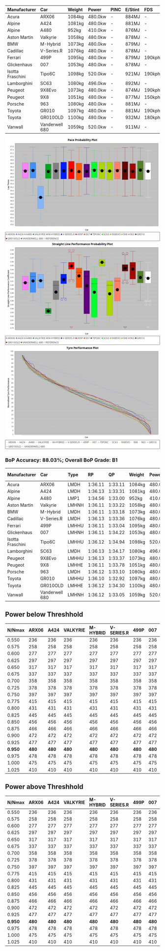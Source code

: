 | Manufacturer     | Car            | Weight | Power   | PINC    | E/Stint | FDS     |
|:-|:-|:-|:-|:-|:-|:-|
| Acura            | ARX06          | 1084kg | 480.0kw |    -    | 884MJ   |    -    |
| Alpine           | A424           | 1081kg | 480.0kw |    -    | 881MJ   |    -    |
| Alpine           | A480           | 952kg  | 410.0kw |    -    | 876MJ   |    -    |
| Aston Martin     | Valkyrie       | 1058kg | 480.0kw |    -    | 878MJ   |    -    |
| BMW              | M-Hybrid       | 1073kg | 480.0kw |    -    | 879MJ   |    -    |
| Cadillac         | V-Series.R     | 1076kg | 480.0kw |    -    | 878MJ   |    -    |
| Ferrari          | 499P           | 1095kg | 480.0kw |    -    | 879MJ   | 190kph  |
| Glickenhaus      | 007            | 1053kg | 480.0kw |    -    | 878MJ   |    -    |
| Isotta Fraschini | Tipo6C         | 1098kg | 520.0kw |    -    | 921MJ   | 190kph  |
| Lamborghini      | SC63           | 1080kg | 496.0kw |    -    | 892MJ   |    -    |
| Peugeot          | 9X8Evo         | 1073kg | 480.0kw |    -    | 874MJ   | 190kph  |
| Peugeot          | 9X8            | 1051kg | 480.0kw |    -    | 877MJ   | 150kph  |
| Porsche          | 963            | 1080kg | 480.0kw |    -    | 881MJ   |    -    |
| Toyota           | GR010          | 1097kg | 480.0kw |    -    | 881MJ   | 190kph  |
| Toyota           | GR010OLD       | 1100kg | 480.0kw |    -    | 932MJ   | 180kph  |
| Vanwall          | Vanderwell 680 | 1059kg | 520.0kw |    -    | 911MJ   |    -    |

![PACECHART](./IMG/AUTO.png)
![STRAIGHTLINEPERFORMANCECHART](./IMG/AUTO_sp.png)
![TYREPERFORMANCECHART](./IMG/AUTO_tw.png)

### BoP Accuracy: 88.03%; Overall BoP Grade: B1
| Manufacturer     | Car            | Type  | RP      | QP      | Weight | Power¹  | Threshhold | PINC    | Power²   | E/Stint | AVG Vmax  | FDS     | RDLC | L/Stint | BOP-Grade | Model Accuracy | Model Points | Match%  | SimDiff |
|:-|:-|:-|:-|:-|:-|:-|:-|:-|:-|:-|:-|:-|:-|:-|:-|:-|:-|:-|:-|
| Acura            | ARX06          | LMDH  | 1:36.11 | 1:33.11 | 1084kg | 480.0kw | 0.0kph     |    -    | 480.00kw |  884MJ  | 287.27kph |    -    | 0.99 | 40      | +A2       | 100.00%        | 996          | 91.94%  | #       |
| Alpine           | A424           | LMDH  | 1:36.13 | 1:33.31 | 1081kg | 480.0kw | 0.0kph     |    -    | 480.00kw |  881MJ  | 288.16kph |    -    | 0.99 | 40      | +A2       | 99.58%         | 1429         | 94.52%  | #       |
| Alpine           | A480           | LMP1  | 1:34.56 | 1:33.00 |  952kg | 410.0kw | 0.0kph     |    -    | 410.00kw |  876MJ  | 288.42kph |    -    | 0.98 | 37      | -Ω1       | 94.94%         | 1689         | 19.62%  | -0.27   |
| Aston Martin     | Valkyrie       | LMHNH | 1:36.11 | 1:33.22 | 1058kg | 480.0kw | 0.0kph     |    -    | 480.00kw |  878MJ  | 276.78kph |    -    | 1.04 | 40      | +C2       | 100.00%        | 247          | 74.00%  | #       |
| BMW              | M-Hybrid       | LMDH  | 1:36.11 | 1:33.18 | 1073kg | 480.0kw | 0.0kph     |    -    | 480.00kw |  879MJ  | 283.97kph |    -    | 1.01 | 40      | ~A1       | 99.97%         | 2912         | 100.00% | #       |
| Cadillac         | V-Series.R     | LMDH  | 1:36.13 | 1:33.36 | 1076kg | 480.0kw | 0.0kph     |    -    | 480.00kw |  878MJ  | 287.33kph |    -    | 1.00 | 40      | +A2       | 99.49%         | 5225         | 90.57%  | #       |
| Ferrari          | 499P           | LMHHU | 1:36.11 | 1:33.04 | 1095kg | 480.0kw | 0.0kph     |    -    | 480.00kw |  879MJ  | 292.36kph | 190kph  | 1.00 | 40      | ~A1       | 100.00%        | 5378         | 100.00% | #       |
| Glickenhaus      | 007            | LMHNH | 1:36.11 | 1:34.22 | 1053kg | 480.0kw | 0.0kph     |    -    | 480.00kw |  878MJ  | 291.57kph |    -    | 0.95 | 40      | +A2       | 93.90%         | 2170         | 93.47%  | +2.23   |
| Isotta Fraschini | Tipo6C         | LMHHU | 1:36.12 | 1:34.94 | 1098kg | 520.0kw | 0.0kph     |    -    | 520.00kw |  921MJ  | 289.55kph | 190kph  | 1.02 | 40      | +C1       | 100.00%        | 132          | 76.94%  | #       |
| Lamborghini      | SC63           | LMDH  | 1:36.13 | 1:34.17 | 1080kg | 496.0kw | 0.0kph     |    -    | 496.00kw |  892MJ  | 285.29kph |    -    | 1.02 | 40      | ~A1       | 100.00%        | 784          | 99.76%  | #       |
| Peugeot          | 9X8Evo         | LMHHU | 1:36.13 | 1:33.37 | 1073kg | 480.0kw | 0.0kph     |    -    | 480.00kw |  874MJ  | 295.65kph | 190kph  | 0.99 | 40      | ~A1       | 100.00%        | 1459         | 96.00%  | #       |
| Peugeot          | 9X8            | LMHHE | 1:36.11 | 1:33.78 | 1051kg | 480.0kw | 0.0kph     |    -    | 480.00kw |  877MJ  | 284.33kph | 150kph  | 1.03 | 40      | +A2       | 99.18%         | 4817         | 93.61%  | +0.65   |
| Porsche          | 963            | LMDH  | 1:36.12 | 1:33.10 | 1080kg | 480.0kw | 0.0kph     |    -    | 480.00kw |  881MJ  | 284.61kph |    -    | 1.00 | 40      | ~A1       | 99.92%         | 14207        | 100.00% | #       |
| Toyota           | GR010          | LMHHU | 1:36.10 | 1:32.92 | 1097kg | 480.0kw | 0.0kph     |    -    | 480.00kw |  881MJ  | 290.62kph | 190kph  | 1.00 | 40      | ~A1       | 99.86%         | 4280         | 97.65%  | #       |
| Toyota           | GR010OLD       | LMHHE | 1:36.12 | 1:34.30 | 1100kg | 480.0kw | 0.0kph     |    -    | 480.00kw |  932MJ  | 291.99kph | 180kph  | 0.99 | 40      | +B2       | 99.46%         | 925          | 80.37%  | +0.11   |
| Vanwall          | Vanderwell 680 | LMHNH | 1:36.12 | 1:33.05 | 1059kg | 520.0kw | 0.0kph     |    -    | 520.00kw |  911MJ  | 294.77kph |    -    | 0.99 | 40      | ~A1       | 95.82%         | 642          | 100.00% | +1.19   |

## Power below Threshhold
| N/Nmax    | ARX06   | A424    | VALKYRIE | M-HYBRID | V-SERIES.R | 499P    | 007     | TIPO6C  | SC63    | 9X8EVO  | 9X8     | 963     | GR010   | GR010OLD | VANDERWELL 680 | ​     | RPM      | A480    |
|:-|:-|:-|:-|:-|:-|:-|:-|:-|:-|:-|:-|:-|:-|:-|:-|:-|:-|:-|
|  0.550    |  236    |  236    |  236     |  236     |  236       |  236    |  236    |  256    |  244    |  236    |  236    |  236    |  236    |  236     |  256           |  ​    |   --     |   -     |
|  0.575    |  258    |  258    |  258     |  258     |  258       |  258    |  258    |  279    |  267    |  258    |  258    |  258    |  258    |  258     |  279           |  ​    |   --     |   -     |
|  0.600    |  277    |  277    |  277     |  277     |  277       |  277    |  277    |  300    |  287    |  277    |  277    |  277    |  277    |  277     |  300           |  ​    |   --     |   -     |
|  0.625    |  297    |  297    |  297     |  297     |  297       |  297    |  297    |  322    |  307    |  297    |  297    |  297    |  297    |  297     |  322           |  ​    |   --     |   -     |
|  0.650    |  317    |  317    |  317     |  317     |  317       |  317    |  317    |  343    |  327    |  317    |  317    |  317    |  317    |  317     |  343           |  ​    |   --     |   -     |
|  0.675    |  337    |  337    |  337     |  337     |  337       |  337    |  337    |  365    |  348    |  337    |  337    |  337    |  337    |  337     |  365           |  ​    |   --     |   -     |
|  0.700    |  358    |  358    |  358     |  358     |  358       |  358    |  358    |  387    |  369    |  358    |  358    |  358    |  358    |  358     |  387           |  ​    |   --     |   -     |
|  0.725    |  378    |  378    |  378     |  378     |  378       |  378    |  378    |  409    |  390    |  378    |  378    |  378    |  378    |  378     |  409           |  ​    |   --     |   -     |
|  0.750    |  397    |  397    |  397     |  397     |  397       |  397    |  397    |  430    |  410    |  397    |  397    |  397    |  397    |  397     |  430           |  ​    |   --     |   -     |
|  0.775    |  415    |  415    |  415     |  415     |  415       |  415    |  415    |  449    |  429    |  415    |  415    |  415    |  415    |  415     |  449           |  ​    |  5000    |  241    |
|  0.800    |  431    |  431    |  431     |  431     |  431       |  431    |  431    |  467    |  445    |  431    |  431    |  431    |  431    |  431     |  467           |  ​    |  5500    |  284    |
|  0.825    |  445    |  445    |  445     |  445     |  445       |  445    |  445    |  482    |  460    |  445    |  445    |  445    |  445    |  445     |  482           |  ​    |  6000    |  318    |
|  0.850    |  456    |  456    |  456     |  456     |  456       |  456    |  456    |  494    |  471    |  456    |  456    |  456    |  456    |  456     |  494           |  ​    |  6500    |  359    |
|  0.875    |  466    |  466    |  466     |  466     |  466       |  466    |  466    |  505    |  481    |  466    |  466    |  466    |  466    |  466     |  505           |  ​    |  7000    |  401    |
|  0.900    |  472    |  472    |  472     |  472     |  472       |  472    |  472    |  512    |  488    |  472    |  472    |  472    |  472    |  472     |  512           |  ​    |  7500    |  411    |
|  0.925    |  477    |  477    |  477     |  477     |  477       |  477    |  477    |  517    |  493    |  477    |  477    |  477    |  477    |  477     |  517           |  ​    |  8000    |  407    |
| **0.950** | **480** | **480** | **480**  | **480**  | **480**    | **480** | **480** | **520** | **496** | **480** | **480** | **480** | **480** | **480**  | **520**        | **​** | **8500** | **410** |
|  0.975    |  478    |  478    |  478     |  478     |  478       |  478    |  478    |  518    |  494    |  478    |  478    |  478    |  478    |  478     |  518           |  ​    |  9000    |  205    |
|  1.000    |  475    |  475    |  475     |  475     |  475       |  475    |  475    |  514    |  491    |  475    |  475    |  475    |  475    |  475     |  514           |  ​    |   --     |   -     |
|  1.025    |  410    |  410    |  410     |  410     |  410       |  410    |  410    |  444    |  424    |  410    |  410    |  410    |  410    |  410     |  444           |  ​    |   --     |   -     |

## Power above Threshhold
| N/Nmax    | ARX06   | A424    | VALKYRIE | M-HYBRID | V-SERIES.R | 499P    | 007     | TIPO6C  | SC63    | 9X8EVO  | 9X8     | 963     | GR010   | GR010OLD | VANDERWELL 680 | ​     | RPM      | A480    |
|:-|:-|:-|:-|:-|:-|:-|:-|:-|:-|:-|:-|:-|:-|:-|:-|:-|:-|:-|
|  0.550    |  236    |  236    |  236     |  236     |  236       |  236    |  236    |  256    |  244    |  236    |  236    |  236    |  236    |  236     |  256           |  ​    |   --     |   -     |
|  0.575    |  258    |  258    |  258     |  258     |  258       |  258    |  258    |  279    |  267    |  258    |  258    |  258    |  258    |  258     |  279           |  ​    |   --     |   -     |
|  0.600    |  277    |  277    |  277     |  277     |  277       |  277    |  277    |  300    |  287    |  277    |  277    |  277    |  277    |  277     |  300           |  ​    |   --     |   -     |
|  0.625    |  297    |  297    |  297     |  297     |  297       |  297    |  297    |  322    |  307    |  297    |  297    |  297    |  297    |  297     |  322           |  ​    |   --     |   -     |
|  0.650    |  317    |  317    |  317     |  317     |  317       |  317    |  317    |  343    |  327    |  317    |  317    |  317    |  317    |  317     |  343           |  ​    |   --     |   -     |
|  0.675    |  337    |  337    |  337     |  337     |  337       |  337    |  337    |  365    |  348    |  337    |  337    |  337    |  337    |  337     |  365           |  ​    |   --     |   -     |
|  0.700    |  358    |  358    |  358     |  358     |  358       |  358    |  358    |  387    |  369    |  358    |  358    |  358    |  358    |  358     |  387           |  ​    |   --     |   -     |
|  0.725    |  378    |  378    |  378     |  378     |  378       |  378    |  378    |  409    |  390    |  378    |  378    |  378    |  378    |  378     |  409           |  ​    |   --     |   -     |
|  0.750    |  397    |  397    |  397     |  397     |  397       |  397    |  397    |  430    |  410    |  397    |  397    |  397    |  397    |  397     |  430           |  ​    |   --     |   -     |
|  0.775    |  415    |  415    |  415     |  415     |  415       |  415    |  415    |  449    |  429    |  415    |  415    |  415    |  415    |  415     |  449           |  ​    |  5000    |  241    |
|  0.800    |  431    |  431    |  431     |  431     |  431       |  431    |  431    |  467    |  445    |  431    |  431    |  431    |  431    |  431     |  467           |  ​    |  5500    |  284    |
|  0.825    |  445    |  445    |  445     |  445     |  445       |  445    |  445    |  482    |  460    |  445    |  445    |  445    |  445    |  445     |  482           |  ​    |  6000    |  318    |
|  0.850    |  456    |  456    |  456     |  456     |  456       |  456    |  456    |  494    |  471    |  456    |  456    |  456    |  456    |  456     |  494           |  ​    |  6500    |  359    |
|  0.875    |  466    |  466    |  466     |  466     |  466       |  466    |  466    |  505    |  481    |  466    |  466    |  466    |  466    |  466     |  505           |  ​    |  7000    |  401    |
|  0.900    |  472    |  472    |  472     |  472     |  472       |  472    |  472    |  512    |  488    |  472    |  472    |  472    |  472    |  472     |  512           |  ​    |  7500    |  411    |
|  0.925    |  477    |  477    |  477     |  477     |  477       |  477    |  477    |  517    |  493    |  477    |  477    |  477    |  477    |  477     |  517           |  ​    |  8000    |  407    |
| **0.950** | **480** | **480** | **480**  | **480**  | **480**    | **480** | **480** | **520** | **496** | **480** | **480** | **480** | **480** | **480**  | **520**        | **​** | **8500** | **410** |
|  0.975    |  478    |  478    |  478     |  478     |  478       |  478    |  478    |  518    |  494    |  478    |  478    |  478    |  478    |  478     |  518           |  ​    |  9000    |  205    |
|  1.000    |  475    |  475    |  475     |  475     |  475       |  475    |  475    |  514    |  491    |  475    |  475    |  475    |  475    |  475     |  514           |  ​    |   --     |   -     |
|  1.025    |  410    |  410    |  410     |  410     |  410       |  410    |  410    |  444    |  424    |  410    |  410    |  410    |  410    |  410     |  444           |  ​    |   --     |   -     |
